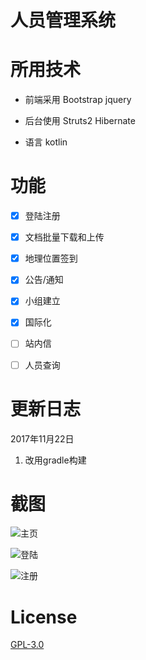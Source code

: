 # 人员管理系统


# 所用技术



- 前端采用 Bootstrap jquery
    
- 后台使用 Struts2 Hibernate

- 语言 kotlin

# 功能

- [x] 登陆注册
- [x] 文档批量下载和上传
- [x] 地理位置签到
- [x] 公告/通知
- [x] 小组建立
- [x] 国际化
- [ ] 站内信
- [ ] 人员查询


# 更新日志

2017年11月22日

1. 改用gradle构建

# 截图

![主页](http://7xt81u.com1.z0.glb.clouddn.com/index.png)

![登陆](http://7xt81u.com1.z0.glb.clouddn.com/login.png)

![注册](http://7xt81u.com1.z0.glb.clouddn.com/register.png)

# License

[GPL-3.0](https://github.com/youngxhui/work/blob/master/LICENSE)


